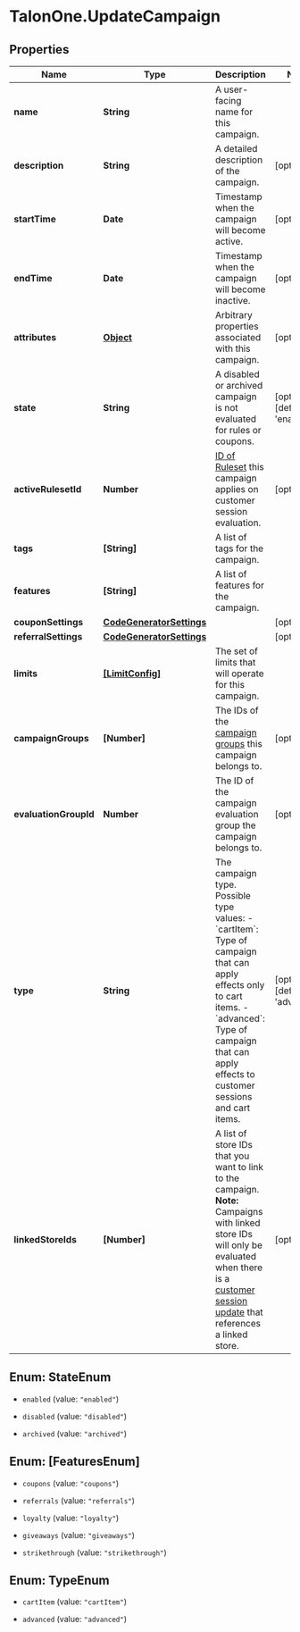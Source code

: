 # TalonOne.UpdateCampaign

## Properties

Name | Type | Description | Notes
------------ | ------------- | ------------- | -------------
**name** | **String** | A user-facing name for this campaign. | 
**description** | **String** | A detailed description of the campaign. | [optional] 
**startTime** | **Date** | Timestamp when the campaign will become active. | [optional] 
**endTime** | **Date** | Timestamp when the campaign will become inactive. | [optional] 
**attributes** | [**Object**](.md) | Arbitrary properties associated with this campaign. | [optional] 
**state** | **String** | A disabled or archived campaign is not evaluated for rules or coupons.  | [optional] [default to &#39;enabled&#39;]
**activeRulesetId** | **Number** | [ID of Ruleset](https://docs.talon.one/management-api#operation/getRulesets) this campaign applies on customer session evaluation.  | [optional] 
**tags** | **[String]** | A list of tags for the campaign. | 
**features** | **[String]** | A list of features for the campaign. | 
**couponSettings** | [**CodeGeneratorSettings**](CodeGeneratorSettings.md) |  | [optional] 
**referralSettings** | [**CodeGeneratorSettings**](CodeGeneratorSettings.md) |  | [optional] 
**limits** | [**[LimitConfig]**](LimitConfig.md) | The set of limits that will operate for this campaign. | 
**campaignGroups** | **[Number]** | The IDs of the [campaign groups](https://docs.talon.one/docs/product/account/account-settings/managing-campaign-groups) this campaign belongs to.  | [optional] 
**evaluationGroupId** | **Number** | The ID of the campaign evaluation group the campaign belongs to. | [optional] 
**type** | **String** | The campaign type. Possible type values:   - &#x60;cartItem&#x60;: Type of campaign that can apply effects only to cart items.   - &#x60;advanced&#x60;: Type of campaign that can apply effects to customer sessions and cart items.  | [optional] [default to &#39;advanced&#39;]
**linkedStoreIds** | **[Number]** | A list of store IDs that you want to link to the campaign.  **Note:** Campaigns with linked store IDs will only be evaluated when there is a [customer session update](https://docs.talon.one/integration-api#tag/Customer-sessions/operation/updateCustomerSessionV2) that references a linked store.  | [optional] 



## Enum: StateEnum


* `enabled` (value: `"enabled"`)

* `disabled` (value: `"disabled"`)

* `archived` (value: `"archived"`)





## Enum: [FeaturesEnum]


* `coupons` (value: `"coupons"`)

* `referrals` (value: `"referrals"`)

* `loyalty` (value: `"loyalty"`)

* `giveaways` (value: `"giveaways"`)

* `strikethrough` (value: `"strikethrough"`)





## Enum: TypeEnum


* `cartItem` (value: `"cartItem"`)

* `advanced` (value: `"advanced"`)




